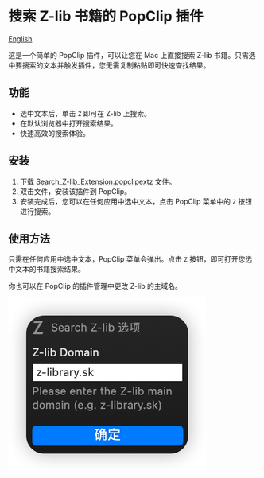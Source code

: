 # 搜索 Z-lib 书籍的 PopClip 插件

[English](/README.md)

这是一个简单的 PopClip 插件，可以让您在 Mac 上直接搜索 Z-lib 书籍。只需选中要搜索的文本并触发插件，您无需复制粘贴即可快速查找结果。

## 功能

- 选中文本后，单击 `Z` 即可在 Z-lib 上搜索。
- 在默认浏览器中打开搜索结果。
- 快速高效的搜索体验。

## 安装

1. 下载 [Search_Z-lib_Extension.popclipextz](https://github.com/Wooden-Robot/Search_Z-lib_PopClip/releases/download/v0.01/Search_Z-lib_Extension.popclipextz) 文件。
2. 双击文件，安装该插件到 PopClip。
3. 安装完成后，您可以在任何应用中选中文本，点击 PopClip 菜单中的 `Z` 按钮进行搜索。

## 使用方法

只需在任何应用中选中文本，PopClip 菜单会弹出。点击 `Z` 按钮，即可打开您选中文本的书籍搜索结果。

你也可以在 PopClip 的插件管理中更改 Z-lib 的主域名。

![1.png](/images/1.png)
